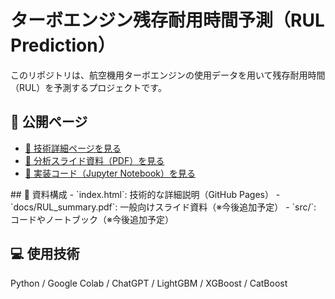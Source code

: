 # ターボエンジン残存耐用時間予測（RUL Prediction）

このリポジトリは、航空機用ターボエンジンの使用データを用いて残存耐用時間（RUL）を予測するプロジェクトです。

## 🔗 公開ページ
<ul>
  <li><a href="rul-prediction/index.html" target="_blank">📘 技術詳細ページを見る</a></li>
  <li><a href="rul-prediction/docs/RUL_summary.pdf" target="_blank">📄 分析スライド資料（PDF）を見る</a></li>
  <li><a href="https://github.com/s-nakamura333/RUL-prediction/blob/main/RUL_P_20250123.ipynb" target="_blank">🧪 実装コード（Jupyter Notebook）を見る</a></li>
</ul>
## 📄 資料構成
- `index.html`: 技術的な詳細説明（GitHub Pages）
- `docs/RUL_summary.pdf`: 一般向けスライド資料（※今後追加予定）
- `src/`: コードやノートブック（※今後追加予定）

## 💻 使用技術
Python / Google Colab / ChatGPT / LightGBM / XGBoost / CatBoost
